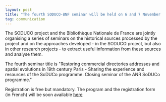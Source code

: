 ```yaml
---
layout: post
title: "The fourth SODUCO-BNF seminar will be held on 6 and 7 November 2023"
tag: communication
---
```

The SODUCO project and the Bibliothèque Nationale de France are jointly organising a series of seminars on the historical sources processed by the project and on the approaches developed - in the SODUCO project, but also in other research projects - to extract useful information from these sources and analyse them. 

The fourth seminar title is "Restoring commercial directories addresses and spatial evolutions in 19th century Paris - Sharing the experience and resources of the SoDUCo programme. Closing seminar of the ANR SoDUCo programme."

Registration is free but mandatory. The program and the registration form (in French) will be soon available [here](https://soduco.github.io/soduco_bnf_seminars/)

